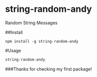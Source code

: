 # string-random-andy
Random String Messages 

##Install
```npm
npm install -g string-random-andy
```

#Usage

```bash
string-random-andy
```
###Thanks for checking my first package!
